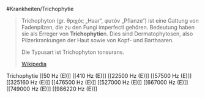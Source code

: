 #Krankheiten/Trichophytie

> Trichophyton (gr. θριχός „Haar“, φυτόν „Pflanze“) ist eine Gattung von Fadenpilzen, die zu den Fungi imperfecti gehören. Bedeutung haben sie als Erreger von **Trichophytie**n. Dies sind Dermatophytosen, also Pilzerkrankungen der Haut sowie von Kopf- und Barthaaren.
>
> Die Typusart ist Trichophyton tonsurans.
>
> [Wikipedia](https://de.wikipedia.org/wiki/Trichophyton)

Trichophytie
[[50 Hz (E)]]
[[410 Hz (E)]]
[[22500 Hz (E)]]
[[57500 Hz (E)]]
[[325160 Hz (E)]]
[[476500 Hz (E)]]
[[527000 Hz (E)]]
[[667000 Hz (E)]]
[[749000 Hz (E)]]
[[986220 Hz (E)]]